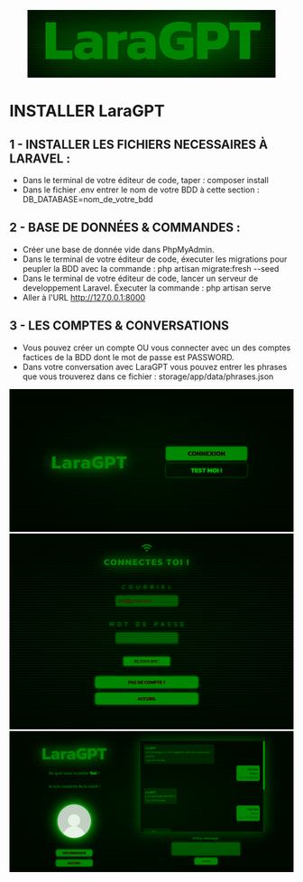 <p align="center">
  <img src="./lara/screen4.png" alt="LaraGPT">
</p>

# INSTALLER LaraGPT
## 1 - INSTALLER LES FICHIERS NECESSAIRES À LARAVEL :

- Dans le terminal de votre éditeur de code, taper : composer install
- Dans le fichier .env entrer le nom de votre BDD à cette section : DB_DATABASE=nom_de_votre_bdd

## 2 - BASE DE DONNÉES & COMMANDES :

- Créer une base de donnée vide dans PhpMyAdmin.
- Dans le terminal de votre éditeur de code, éxecuter les migrations pour peupler la BDD avec la commande : php artisan migrate:fresh --seed
- Dans le terminal de votre éditeur de code, lancer un serveur de developpement Laravel. Éxecuter la commande : php artisan serve
- Aller à l'URL http://127.0.0.1:8000

## 3 - LES COMPTES & CONVERSATIONS
- Vous pouvez créer un compte OU vous connecter avec un des comptes factices de la BDD dont le mot de passe est PASSWORD.
- Dans votre conversation avec LaraGPT vous pouvez entrer les phrases que vous trouverez dans ce fichier : storage/app/data/phrases.json

<img src="./lara/screen1.png" alt="LaraGPT">
<img src="./lara/screen2.png" alt="LaraGPT">
<img src="./lara/screen3.png" alt="LaraGPT">

